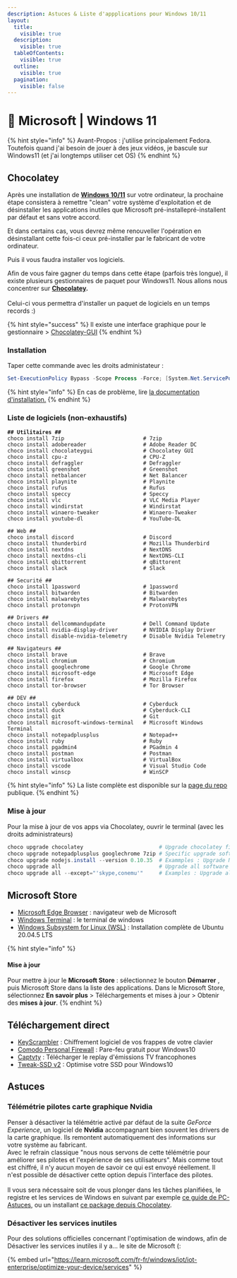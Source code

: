 ```yaml
---
description: Astuces & Liste d'appplications pour Windows 10/11
layout:
  title:
    visible: true
  description:
    visible: true
  tableOfContents:
    visible: true
  outline:
    visible: true
  pagination:
    visible: false
---
```


# 🐸 Microsoft | Windows 11

{% hint style="info" %}
Avant-Propos : j'utilise principalement Fedora. Toutefois quand j'ai besoin de jouer à des jeux vidéos, je bascule sur Windows11 (et j'ai longtemps utiliser cet OS)
{% endhint %}

## **Chocolatey**

Après une installation de [**Windows 10/11**](https://www.microsoft.com/fr-fr/windows/) sur votre ordinateur, la prochaine étape consistera à remettre "clean" votre système d'exploitation et de désinstaller les applications inutiles que Microsoft pré-installepré-installent par défaut et sans votre accord.&#x20;

Et dans certains cas, vous devrez même renouveller l'opération en désinstallant cette fois-ci ceux pré-installer par le fabricant de votre ordinateur.

Puis il vous faudra installer vos logiciels.&#x20;

Afin de vous faire gagner du temps dans cette étape (parfois très longue), il existe plusieurs gestionnaires de paquet pour Windows11. Nous allons nous concentrer sur [**Chocolatey**](https://chocolatey.org/)**.** \
\
Celui-ci vous permettra d'installer un paquet de logiciels en un temps records :)

{% hint style="success" %}
Il existe une interface graphique pour le gestionnaire > [Chocolatey-GUI](https://community.chocolatey.org/packages/ChocolateyGUI)
{% endhint %}

### Installation

Taper cette commande avec les droits administateur :

```powershell
Set-ExecutionPolicy Bypass -Scope Process -Force; [System.Net.ServicePointManager]::SecurityProtocol = [System.Net.ServicePointManager]::SecurityProtocol -bor 3072; iex ((New-Object System.Net.WebClient).DownloadString('https://community.chocolatey.org/install.ps1'))
```

{% hint style="info" %}
En cas de problème, lire [la documentation d'installation.](https://chocolatey.org/install#individual)
{% endhint %}

### Liste de logiciels (non-exhaustifs)

<pre class="language-powershell"><code class="lang-powershell"><strong>## Utilitaires ##
</strong>choco install 7zip                         # 7zip
choco install adobereader                  # Adobe Reader DC
choco install chocolateygui                # Chocolatey GUI
choco install cpu-z                        # CPU-Z
choco install defraggler                   # Defraggler
choco install greenshot                    # Greenshot
choco install netbalancer                  # Net Balancer
choco install playnite                     # Playnite
choco install rufus                        # Rufus
choco install speccy                       # Speccy
choco install vlc                          # VLC Media Player
choco install windirstat                   # Windirstat
choco install winaero-tweaker              # Winaero-Tweaker
choco install youtube-dl                   # YouTube-DL

## Web ##
choco install discord                      # Discord
choco install thunderbird                  # Mozilla Thunderbird
choco install nextdns                      # NextDNS
choco install nextdns-cli                  # NextDNS-CLI
choco install qbittorrent                  # qBittorent
choco install slack                        # Slack

## Securité ##
choco install 1password                    # 1password
choco install bitwarden                    # Bitwarden
choco install malwarebytes                 # Malwarebytes
choco install protonvpn                    # ProtonVPN

## Drivers ##
choco install dellcommandupdate            # Dell Command Update
choco install nvidia-display-driver        # NVIDIA Display Driver
choco install disable-nvidia-telemetry     # Disable Nvidia Telemetry

## Navigateurs ##
choco install brave                        # Brave
choco install chromium                     # Chromium
choco install googlechrome                 # Google Chrome
choco install microsoft-edge               # Microsoft Edge
choco install firefox                      # Mozilla Firefox
choco install tor-browser                  # Tor Browser

## DEV ##
choco install cyberduck                    # Cyberduck
choco install duck                         # Cyberduck-CLI
choco install git                          # Git
choco install microsoft-windows-terminal   # Microsoft Windows Terminal
choco install notepadplusplus              # Notepad++
choco install ruby                         # Ruby
choco install pgadmin4                     # PGadmin 4
choco install postman                      # Postman
choco install virtualbox                   # VirtualBox
choco install vscode                       # Visual Studio Code
choco install winscp                       # WinSCP
</code></pre>

{% hint style="info" %}
La liste complète est disponible sur la [page du repo](https://community.chocolatey.org/packages) publique.
{% endhint %}

### Mise à jour

Pour la mise à jour de vos apps via Chocolatey, ouvrir le terminal (avec les droits administrateurs)

```powershell
choco upgrade chocolatey                        # Upgrade chocolatey first
choco upgrade notepadplusplus googlechrome 7zip # Specific upgrade software examples
choco upgrade nodejs.install --version 0.10.35  # Exammples : Upgrade NodeJS specific version
choco upgrade all                               # Upgrade all software installed with Chocolatey
choco upgrade all --except="'skype,conemu'"     # Examples : Upgrade all software exptedted Skype, Conemu
```

## Microsoft Store

* [Microsoft Edge Browser](https://apps.microsoft.com/store/detail/microsoft-edge-browser/XPFFTQ037JWMHS) : navigateur web de Microsoft
* [Windows Terminal](https://apps.microsoft.com/store/detail/windows-terminal/9N0DX20HK701?) : le terminal de windows
* [Windows Subsystem for Linux (WSL)](https://apps.microsoft.com/store/detail/ubuntu-20045-lts/9MTTCL66CPXJ) : Installation complète de Ubuntu 20.04.5 LTS

{% hint style="info" %}
#### Mise à jour

Pour mettre à jour le **Microsoft Store** : sélectionnez le bouton **Démarrer** , puis Microsoft Store dans la liste des applications. Dans le Microsoft Store, sélectionnez **En savoir plus** > Téléchargements et mises à jour > Obtenir des **mises à jour**.
{% endhint %}

## Téléchargement direct

* [KeyScrambler](https://www.qfxsoftware.com/download.htm) : Chiffrement logiciel de vos frappes de votre clavier
* [Comodo Personal Firewall](https://personalfirewall.comodo.com/firewall-for-windows-10.php) : Pare-feu gratuit pour Windows10
* [Captvty](https://captvty.fr/) : Télécharger le replay d'émissions TV francophones
* [Tweak-SSD v2](http://www.totalidea.com/products/tweak-ssd/) : Optimise votre SSD pour Windows10

## Astuces

### Télémétrie pilotes carte graphique Nvidia

Penser à désactiver la télémétrie activé par défaut de la suite _GeForce Experience_, un logiciel de **Nvidia** accompagnant bien souvent les drivers de la carte graphique. Ils remontent automatiquement des informations sur votre système au fabricant. \
Avec le refrain classique "nous nous servons de cette télémétrie pour améliorer ses pilotes et l'expérience de ses utilisateurs". Mais comme tout est chiffré, il n'y aucun moyen de savoir ce qui est envoyé réellement. Il n'est possible de désactiver cette option depuis l'interface des pilotes.\
\
Il vous sera nécessaire soit de vous plonger dans les tâches planifiées, le registre et les services de Windows en suivant par exemple [ce guide de PC-Astuces](https://www.pcastuces.com/pratique/astuces/4871.htm), ou un installant [ce package depuis Chocolatey](https://chocolatey.org/packages/disable-nvidia-telemetry).

### **Désactiver les services inutiles**

Pour des solutions officielles concernant l'optimisation de windows, afin de Désactiver les services inutiles il y a... le site de Microsoft (:

{% embed url="https://learn.microsoft.com/fr-fr/windows/iot/iot-enterprise/optimize-your-device/services" %}
